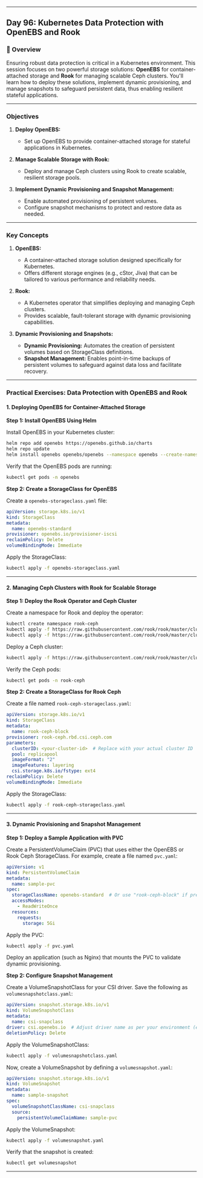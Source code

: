 ﻿---

## Day 96: Kubernetes Data Protection with OpenEBS and Rook

### 📘 Overview

Ensuring robust data protection is critical in a Kubernetes environment. This session focuses on two powerful storage solutions: **OpenEBS** for container-attached storage and **Rook** for managing scalable Ceph clusters. You'll learn how to deploy these solutions, implement dynamic provisioning, and manage snapshots to safeguard persistent data, thus enabling resilient stateful applications.

---


### Objectives

1. **Deploy OpenEBS:**  
   - Set up OpenEBS to provide container-attached storage for stateful applications in Kubernetes.

2. **Manage Scalable Storage with Rook:**  
   - Deploy and manage Ceph clusters using Rook to create scalable, resilient storage pools.

3. **Implement Dynamic Provisioning and Snapshot Management:**  
   - Enable automated provisioning of persistent volumes.
   - Configure snapshot mechanisms to protect and restore data as needed.

---

### Key Concepts

1. **OpenEBS:**  
   - A container-attached storage solution designed specifically for Kubernetes.
   - Offers different storage engines (e.g., cStor, Jiva) that can be tailored to various performance and reliability needs.

2. **Rook:**  
   - A Kubernetes operator that simplifies deploying and managing Ceph clusters.
   - Provides scalable, fault-tolerant storage with dynamic provisioning capabilities.

3. **Dynamic Provisioning and Snapshots:**  
   - **Dynamic Provisioning:** Automates the creation of persistent volumes based on StorageClass definitions.
   - **Snapshot Management:** Enables point-in-time backups of persistent volumes to safeguard against data loss and facilitate recovery.

---


### Practical Exercises: Data Protection with OpenEBS and Rook

#### 1. Deploying OpenEBS for Container-Attached Storage

**Step 1: Install OpenEBS Using Helm**

Install OpenEBS in your Kubernetes cluster:
```bash
helm repo add openebs https://openebs.github.io/charts
helm repo update
helm install openebs openebs/openebs --namespace openebs --create-namespace
```
Verify that the OpenEBS pods are running:
```bash
kubectl get pods -n openebs
```

**Step 2: Create a StorageClass for OpenEBS**

Create a `openebs-storageclass.yaml` file:
```yaml
apiVersion: storage.k8s.io/v1
kind: StorageClass
metadata:
  name: openebs-standard
provisioner: openebs.io/provisioner-iscsi
reclaimPolicy: Delete
volumeBindingMode: Immediate
```
Apply the StorageClass:
```bash
kubectl apply -f openebs-storageclass.yaml
```

---

#### 2. Managing Ceph Clusters with Rook for Scalable Storage

**Step 1: Deploy the Rook Operator and Ceph Cluster**

Create a namespace for Rook and deploy the operator:
```bash
kubectl create namespace rook-ceph
kubectl apply -f https://raw.githubusercontent.com/rook/rook/master/cluster/examples/kubernetes/ceph/common.yaml -n rook-ceph
kubectl apply -f https://raw.githubusercontent.com/rook/rook/master/cluster/examples/kubernetes/ceph/operator.yaml -n rook-ceph
```
Deploy a Ceph cluster:
```bash
kubectl apply -f https://raw.githubusercontent.com/rook/rook/master/cluster/examples/kubernetes/ceph/cluster.yaml -n rook-ceph
```
Verify the Ceph pods:
```bash
kubectl get pods -n rook-ceph
```

**Step 2: Create a StorageClass for Rook Ceph**

Create a file named `rook-ceph-storageclass.yaml`:
```yaml
apiVersion: storage.k8s.io/v1
kind: StorageClass
metadata:
  name: rook-ceph-block
provisioner: rook-ceph.rbd.csi.ceph.com
parameters:
  clusterID: <your-cluster-id>  # Replace with your actual cluster ID
  pool: replicapool
  imageFormat: "2"
  imageFeatures: layering
  csi.storage.k8s.io/fstype: ext4
reclaimPolicy: Delete
volumeBindingMode: Immediate
```
Apply the StorageClass:
```bash
kubectl apply -f rook-ceph-storageclass.yaml
```

---

#### 3. Dynamic Provisioning and Snapshot Management

**Step 1: Deploy a Sample Application with PVC**

Create a PersistentVolumeClaim (PVC) that uses either the OpenEBS or Rook Ceph StorageClass. For example, create a file named `pvc.yaml`:
```yaml
apiVersion: v1
kind: PersistentVolumeClaim
metadata:
  name: sample-pvc
spec:
  storageClassName: openebs-standard  # Or use "rook-ceph-block" if preferred
  accessModes:
    - ReadWriteOnce
  resources:
    requests:
      storage: 5Gi
```
Apply the PVC:
```bash
kubectl apply -f pvc.yaml
```
Deploy an application (such as Nginx) that mounts the PVC to validate dynamic provisioning.

**Step 2: Configure Snapshot Management**

Create a VolumeSnapshotClass for your CSI driver. Save the following as `volumesnapshotclass.yaml`:
```yaml
apiVersion: snapshot.storage.k8s.io/v1
kind: VolumeSnapshotClass
metadata:
  name: csi-snapclass
driver: csi.openebs.io  # Adjust driver name as per your environment (e.g., for Rook Ceph, use the appropriate CSI driver)
deletionPolicy: Delete
```
Apply the VolumeSnapshotClass:
```bash
kubectl apply -f volumesnapshotclass.yaml
```

Now, create a VolumeSnapshot by defining a `volumesnapshot.yaml`:
```yaml
apiVersion: snapshot.storage.k8s.io/v1
kind: VolumeSnapshot
metadata:
  name: sample-snapshot
spec:
  volumeSnapshotClassName: csi-snapclass
  source:
    persistentVolumeClaimName: sample-pvc
```
Apply the VolumeSnapshot:
```bash
kubectl apply -f volumesnapshot.yaml
```
Verify that the snapshot is created:
```bash
kubectl get volumesnapshot
```

---
